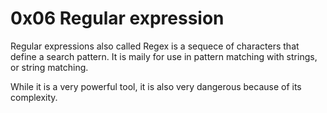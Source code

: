 # 0x06 Regular expression

Regular expressions also called Regex is a sequece of characters that
define a search pattern. It is maily for use in pattern matching with
strings, or string matching.

While it is a very powerful tool, it is also very dangerous because of
its complexity.
